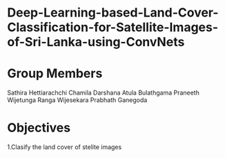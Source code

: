 # Deep-Learning-based-Land-Cover-Classification-for-Satellite-Images-of-Sri-Lanka-using-ConvNets
 
# Group Members

Sathira Hettiarachchi
Chamila Darshana
Atula Bulathgama
Praneeth Wijetunga
Ranga Wijesekara
Prabhath Ganegoda

# Objectives
1.Clasify the land cover of stelite images
